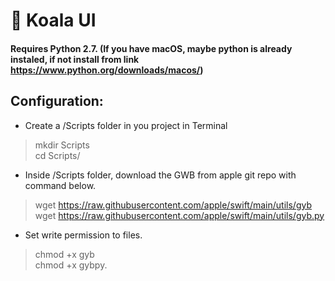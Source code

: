 # 🐨 Koala UI

#### Requires Python 2.7. (If you have macOS, maybe python is already instaled, if not install from link https://www.python.org/downloads/macos/)

## Configuration:
- Create a /Scripts folder in you project in Terminal<br>
> mkdir Scripts<br>
> cd Scripts/<br>
- Inside /Scripts folder, download the GWB from apple git repo with command below.<br>
> wget https://raw.githubusercontent.com/apple/swift/main/utils/gyb<br>
> wget https://raw.githubusercontent.com/apple/swift/main/utils/gyb.py<br>
- Set write permission to files.<br>
> chmod +x gyb<br>
> chmod +x gybpy.

